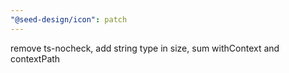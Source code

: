 ```yaml
---
"@seed-design/icon": patch
---
```


remove ts-nocheck, add string type in size, sum withContext and contextPath
